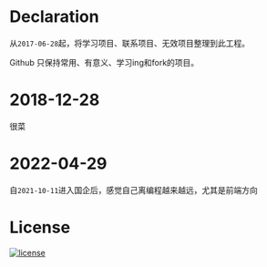 # Declaration

从`2017-06-28`起，将学习项目、联系项目、无效项目整理到此工程。

Github 只保持常用、有意义、学习ing和fork的项目。

# 2018-12-28

很菜

# 2022-04-29

自`2021-10-11`进入国企后，感觉自己离编程越来越远，尤其是前端方向


# License

[![license](https://img.shields.io/github/license/mashape/apistatus.svg)](https://github.com/Gozeon/code-collections/blob/master/LICENSE)
